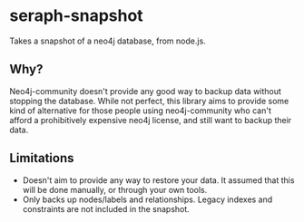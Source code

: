 # seraph-snapshot

Takes a snapshot of a neo4j database, from node.js.

## Why?

Neo4j-community doesn't provide any good way to backup data without stopping the
database. While not perfect, this library aims to provide some kind of alternative
for those people using neo4j-community who can't afford a prohibitively expensive
neo4j license, and still want to backup their data. 

## Limitations

* Doesn't aim to provide any way to restore your data. It assumed that this will
be done manually, or through your own tools. 
* Only backs up nodes/labels and relationships. Legacy indexes and constraints
  are not included in the snapshot.

